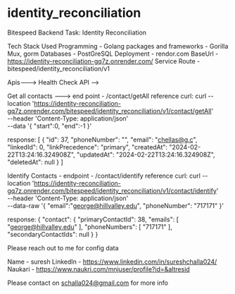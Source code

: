 # identity_reconciliation
Bitespeed Backend Task: Identity Reconciliation

Tech Stack Used 
Programming - Golang
packages and frameworks - Gorilla Mux, gorm
Databases - PostGreSQL
Deployment - rendor.com
BaseUrl - https://identity-reconciliation-gq7z.onrender.com/
Service Route - bitespeed/identity_reconciliation/v1


Apis--->
Health Check API -->


Get all contacts --->
end point - /contact/getAll
reference curl:
curl --location 'https://identity-reconciliation-gq7z.onrender.com/bitespeed/identity_reconciliation/v1/contact/getAll' \
--header 'Content-Type: application/json' \
--data '{
"start":0,
"end":-1
}'

response:
[
{
"id": 37,
"phoneNumber": "",
"email": "chellas@g.c",
"linkedId": 0,
"linkPrecedence": "primary",
"createdAt": "2024-02-22T13:24:16.324908Z",
"updatedAt": "2024-02-22T13:24:16.324908Z",
"deletedAt": null
}
]

Identify Contacts -
endpoint - /contact/identify
reference curl:
curl --location 'https://identity-reconciliation-gq7z.onrender.com/bitespeed/identity_reconciliation/v1/contact/identify' \
--header 'Content-Type: application/json' \
--data-raw '{
"email":"george@hillvalley.edu",
"phoneNumber": "717171"
}'

response:
{
"contact": {
"primaryContactId": 38,
"emails": [
"george@hillvalley.edu"
],
"phoneNumbers": [
"717171"
],
"secondaryContactIds": null
}
}

Please reach out to me for config data

Name - suresh
LinkedIn - https://www.linkedin.com/in/sureshchalla024/
Naukari - https://www.naukri.com/mnjuser/profile?id=&altresid

Please contact on schalla024@gmail.com for more info 
